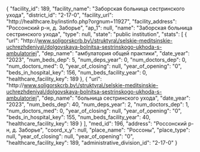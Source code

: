 {
    "facility_id": 189,
    "facility_name": "Заборская больница сестринского ухода",
    "district_id": "2-17-0",
    "facility_url": "http:\/\/healthcare.by\/instinfo.php?orgnum=11927",
    "facility_address": "Россонский р-н, д. Заборье",
    "ap_1": null,
    "name": "Заборская больница сестринского ухода",
    "type": null,
    "state": "public institution",
    "stats": [
        {
            "url": "http:\/\/www.soligorskcrb.by\/struktyra\/selskie-meditsinskie-uchrezhdeniya\/dolgovskaya-bolnitsa-sestrinskogo-ukhoda-s-ambulatoriej",
            "dep_name": "амбулатория общей практики",
            "date_year": "2023",
            "num_beds_dep": 5,
            "num_deps_year": 0,
            "num_doctors_dep": 0,
            "num_doctors_med": 0,
            "year_of_closing": null,
            "year_of_opening": "0",
            "beds_in_hospital_key": 156,
            "num_beds_facility_year": 0,
            "healthcare_facility_key": 189
        },
        {
            "url": "http:\/\/www.soligorskcrb.by\/struktyra\/selskie-meditsinskie-uchrezhdeniya\/dolgovskaya-bolnitsa-sestrinskogo-ukhoda-s-ambulatoriej",
            "dep_name": "больница сестринского ухода",
            "date_year": "2023",
            "num_beds_dep": 40,
            "num_deps_year": 2,
            "num_doctors_dep": 1,
            "num_doctors_med": 0,
            "year_of_closing": null,
            "year_of_opening": "0",
            "beds_in_hospital_key": 155,
            "num_beds_facility_year": 40,
            "healthcare_facility_key": 189
        }
    ],
    "med_id": 196,
    "address": "Россонский р-н, д. Заборье",
    "coord_x_y": null,
    "place_name": "Россоны",
    "place_type": null,
    "year_of_closing": null,
    "year_of_opening": "0",
    "healthcare_facility_key": 189,
    "administrative_division_id": "2-17-0"
}